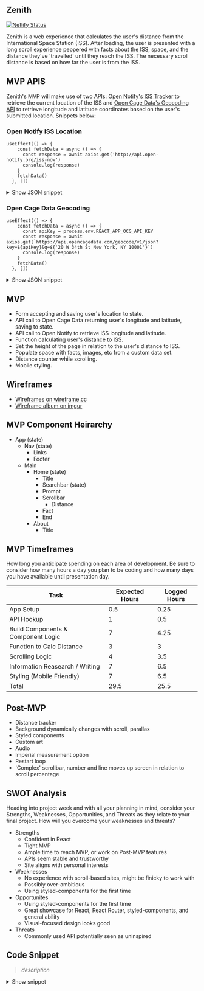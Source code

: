 ## Zenith

[![Netlify Status](https://api.netlify.com/api/v1/badges/1b1cae77-5871-431c-afa1-728306751c9f/deploy-status)](https://app.netlify.com/sites/hardcore-bardeen-54d292/deploys)

Zenith is a web experience that calculates the user's distance from the International Space Station (ISS). After loading, the user is presented with a long scroll experience peppered with facts about the ISS, space, and the distance they've 'travelled' until they reach the ISS. The necessary scroll distance is based on how far the user is from the ISS.

## MVP APIS
Zenith's MVP will make use of two APIs: [Open Notify's ISS Tracker](http://open-notify.org/Open-Notify-API/ISS-Location-Now/) to retrieve the current location of the ISS and [Open Cage Data's Geocoding API](https://opencagedata.com/api) to retrieve longitude and latitude coordinates based on the user's submitted location. Snippets below:

### Open Notify ISS Location

```JS
useEffect(() => {
    const fetchData = async () => {
      const response = await axios.get('http://api.open-notify.org/iss-now')
      console.log(response)
    }
    fetchData()
  }, [])
```

<details> <summary>Show JSON snippet</summary>
<p>

```JSON
{
    "message": "success",
    "timestamp": 1593274627,
    "iss_position": {
        "longitude": "-129.9561",
        "latitude": "51.5549"
    }
}
```

</p>
</details>

### Open Cage Data Geocoding

```JS
useEffect(() => {
    const fetchData = async () => {
      const apiKey = process.env.REACT_APP_OCG_API_KEY
      const response = await axios.get(`https://api.opencagedata.com/geocode/v1/json?key=${apiKey}&q=${'20 W 34th St New York, NY 10001'}`)
      console.log(response)
    }
    fetchData()
  }, [])
  ```

<details> <summary>Show JSON snippet</summary>
<p>

```JSON
{
    "documentation": "https://opencagedata.com/api",
    "licenses": [
        {
            "name": "see attribution guide",
            "url": "https://opencagedata.com/credits"
        }
    ],
    "rate": {
        "limit": 2500,
        "remaining": 2499,
        "reset": 1593302400
    },
    "results": [
        {
            "annotations": {
                "DMS": {
                    "lat": "40° 54' 0.58932'' N",
                    "lng": "73° 6' 1.11852'' W"
                },
                "FIPS": {
                    "county": "36103",
                    "state": "36"
                },
                "MGRS": "18TXL6001129411",
                "Maidenhead": "FN30kv76xa",
                "Mercator": {
                    "x": -8137489.366,
                    "y": 4969644.175
                },
                "OSM": {
                    "edit_url": "https://www.openstreetmap.org/edit?way=20211382#map=16/40.90016/-73.10031",
                    "note_url": "https://www.openstreetmap.org/note/new#map=16/40.90016/-73.10031&layers=N",
                    "url": "https://www.openstreetmap.org/?mlat=40.90016&mlon=-73.10031#map=16/40.90016/-73.10031"
                },
                "UN_M49": {
                    "regions": {
                        "AMERICAS": "019",
                        "NORTHERN_AMERICA": "021",
                        "US": "840",
                        "WORLD": "001"
                    },
                    "statistical_groupings": [
                        "MEDC"
                    ]
                },
                "callingcode": 1,
                "currency": {
                    "alternate_symbols": [
                        "US$"
                    ],
                    "decimal_mark": ".",
                    "disambiguate_symbol": "US$",
                    "html_entity": "$",
                    "iso_code": "USD",
                    "iso_numeric": "840",
                    "name": "United States Dollar",
                    "smallest_denomination": 1,
                    "subunit": "Cent",
                    "subunit_to_unit": 100,
                    "symbol": "$",
                    "symbol_first": 1,
                    "thousands_separator": ","
                },
                "flag": "🇺🇸",
                "geohash": "drk08t9uxr1ev3brwp98",
                "qibla": 59.08,
                "roadinfo": {
                    "drive_on": "right",
                    "road": "34th Street",
                    "speed_in": "mph"
                },
                "sun": {
                    "rise": {
                        "apparent": 1593249840,
                        "astronomical": 1593242280,
                        "civil": 1593247860,
                        "nautical": 1593245280
                    },
                    "set": {
                        "apparent": 1593217620,
                        "astronomical": 1593225180,
                        "civil": 1593219600,
                        "nautical": 1593222180
                    }
                },
                "timezone": {
                    "name": "America/New_York",
                    "now_in_dst": 1,
                    "offset_sec": -14400,
                    "offset_string": "-0400",
                    "short_name": "EDT"
                },
                "what3words": {
                    "words": "aboard.recruiters.occurs"
                }
            },
            "bounds": {
                "northeast": {
                    "lat": 40.9002137,
                    "lng": -73.1002607
                },
                "southwest": {
                    "lat": 40.9001137,
                    "lng": -73.1003607
                }
            },
            "components": {
                "ISO_3166-1_alpha-2": "US",
                "ISO_3166-1_alpha-3": "USA",
                "_category": "building",
                "_type": "building",
                "continent": "North America",
                "country": "United States of America",
                "country_code": "us",
                "county": "Suffolk County",
                "house_number": "20",
                "locality": "Stony Brook",
                "postcode": "11790",
                "road": "34th Street",
                "state": "New York",
                "state_code": "NY"
            },
            "confidence": 10,
            "formatted": "20 34th Street, Stony Brook, NY 11790, United States of America",
            "geometry": {
                "lat": 40.9001637,
                "lng": -73.1003107
            }
        },
    ],
    "status": {
        "code": 200,
        "message": "OK"
    },
    "stay_informed": {
        "blog": "https://blog.opencagedata.com",
        "twitter": "https://twitter.com/OpenCage"
    },
    "thanks": "For using an OpenCage API",
    "timestamp": {
        "created_http": "Sat, 27 Jun 2020 16:26:39 GMT",
        "created_unix": 1593275199
    },
    "total_results": 7
}
```

</p>
</details>

## MVP
- Form accepting and saving user's location to state.
- API call to Open Cage Data returning user's longitude and latitude, saving to state.
- API call to Open Notify to retrieve ISS longitude and latitude.
- Function calculating user's distance to ISS.
- Set the height of the page in relation to the user's distance to ISS.
- Populate space with facts, images, etc from a custom data set.
- Distance counter while scrolling.
- Mobile styling.

## Wireframes
- [Wireframes on wireframe.cc](https://wireframe.cc/pro/pp/e6d393782354279)
- [Wireframe album on imgur](https://imgur.com/a/wEXlDxo)

## MVP Component Heirarchy

- App (state)
  - Nav (state)
    - Links
    - Footer
  - Main
    - Home (state)
      - Title
      - Searchbar (state)
      - Prompt
      - Scrollbar
        - Distance
      - Fact
      - End
    - About
      - Title


## MVP Timeframes
How long you anticipate spending on each area of development. Be sure to consider how many hours a day you plan to be coding and how many days you have available until presentation day.

| Task | Expected Hours | Logged Hours |
| -- | -- | -- |
|App Setup|0.5|0.25|
|API Hookup|1|0.5|
|Build Components & Component Logic|7|4.25|
|Function to Calc Distance|3|3|
|Scrolling Logic|4|3.5|
|Information Reasearch / Writing|7|6.5|
|Styling (Mobile Friendly)|7|6.5|
|Total|29.5|25.5|

## Post-MVP
- Distance tracker
- Background dynamically changes with scroll, parallax
- Styled components
- Custom art
- Audio
- Imperial measurement option
- Restart loop
- 'Complex' scrollbar, number and line moves up screen in relation to scroll percentage

## SWOT Analysis
Heading into project week and with all your planning in mind, consider your Strengths, Weaknesses, Opportunities, and Threats as they relate to your final project. How will you overcome your weaknesses and threats?

- Strengths
  - Confident in React
  - Tight MVP
  - Ample time to reach MVP, or work on Post-MVP features
  - APIs seem stable and trustworthy
  - Site aligns with personal interests
- Weaknesses
  - No experience with scroll-based sites, might be finicky to work with
  - Possibly over-ambitious
  - Using styled-components for the first time
- Opportunites
  - Using styled-components for the first time
  - Great showcase for React, React Router, styled-components, and general ability
  - Visual-focused design looks good
- Threats
  - Commonly used API potentially seen as uninspired

## Code Snippet

> *description*

<details><summary>Show snippet</summary>
<p>

```JS
//TBD
```
</p>
</details>